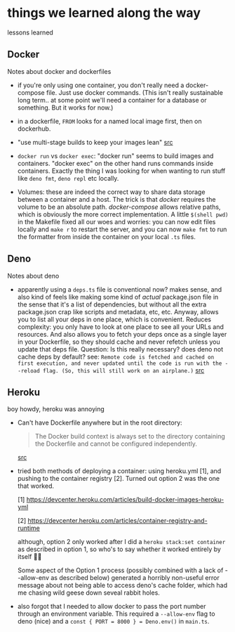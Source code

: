 # things we learned along the way

lessons learned

## Docker

Notes about docker and dockerfiles

- if you're only using one container, you don't really need a docker-compose file. Just use docker commands. (This isn't really sustainable long term.. at some point we'll need a container for a database or something. But it works for now.)

- in a dockerfile, `FROM` looks for a named local image first, then on dockerhub.

- "use multi-stage builds to keep your images lean" [src](https://docs.docker.com/develop/develop-images/multistage-build/)

- `docker run` vs `docker exec`: "docker run" seems to build images and containers. "docker exec" on the other hand runs commands inside containers. Exactly the thing I was looking for when wanting to run stuff like `deno fmt`, `deno repl` etc locally.

- Volumes: these are indeed the correct way to share data storage between a container and a host. The trick is that *docker* requires the volume to be an absolute path. *docker-compose* allows relative paths, which is obviously the more correct implementation. A little `$(shell pwd)` in the Makefile fixed all our woes and worries: you can now edit files locally and `make r` to restart the server, and you can now `make fmt` to run the formatter from inside the container on your local `.ts` files.

## Deno

Notes about deno

- apparently using a `deps.ts` file is conventional now? makes sense, and also kind of feels like making some kind of *actual* package.json file in the sense that it's a list of dependencies, but without all the extra package.json crap like scripts and metadata, etc, etc. Anyway, allows you to list all your deps in one place, which is convenient. Reduces complexity: you only have to look at one place to see all your URLs and resources. And also allows you to fetch your deps once as a single layer in your Dockerfile, so they should cache and never refetch unless you update that deps file. Question: Is this really necessary? does deno not cache deps by default? see: `Remote code is fetched and cached on first execution, and never updated until the code is run with the --reload flag. (So, this will still work on an airplane.)` [src](https://deno.land/std/manual.md#other-key-behaviors)

## Heroku

boy howdy, heroku was annoying

- Can't have Dockerfile anywhere but in the root directory:

    > The Docker build context is always set to the directory containing the Dockerfile and cannot be configured independently.

    [src](https://devcenter.heroku.com/articles/build-docker-images-heroku-yml#known-issues-and-limitations)

- tried both methods of deploying a container: using heroku.yml [1], and pushing to the container registry [2]. Turned out option 2 was the one that worked.

    [1] https://devcenter.heroku.com/articles/build-docker-images-heroku-yml

    [2] https://devcenter.heroku.com/articles/container-registry-and-runtime

    although, option 2 only worked after I did a `heroku stack:set container` as described in option 1, so who's to say whether it worked entirely by itself 🤷‍♀️

    Some aspect of the Option 1 process (possibly combined with a lack of --allow-env as described below) generated a horribly non-useful error message about not being able to access deno's cache folder, which had me chasing wild geese down seveal rabbit holes.

- also forgot that I needed to allow docker to pass the port number through an environment variable. This required a `--allow-env` flag to deno (nice) and a `const { PORT = 8000 } = Deno.env()` in `main.ts`.
